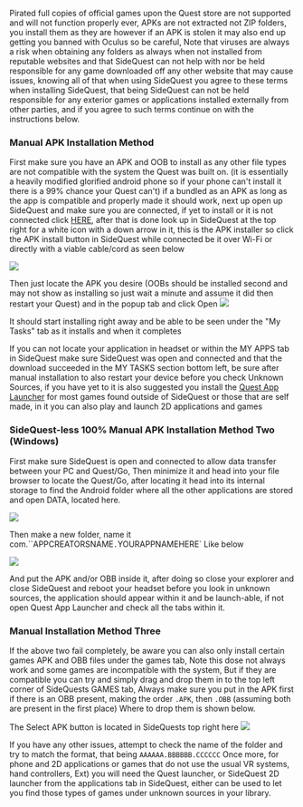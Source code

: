 Pirated full copies of official games upon the Quest store are not supported and will not function properly ever, APKs are not extracted not ZIP folders, you install them as they are however if an APK is stolen it may also end up getting you banned with Oculus so be careful, Note that viruses are always a risk when obtaining any folders as always when not installed from reputable websites and that SideQuest can not help with nor be held responsible for any game downloaded off any other website that may cause issues, knowing all of that when using SideQuest you agree to these terms when installing SideQuest, that being SideQuest can not be held responsible for any exterior games or applications installed externally from other parties, and if you agree to such terms continue on with the instructions below.


### Manual APK Installation Method
First make sure you have an APK and OOB to install as any other file types are not compatible with the system the Quest was built on. (it is essentially a heavily modified glorified android phone so if your phone can't install it there is a 99% chance your Quest can't) if a bundled as an APK as long as the app is compatible and properly made it should work, next up open up SideQuest and make sure you are connected, if yet to install or it is not connected click [HERE]( https://github.com/the-expanse/SideQuest/wiki/I-am-having-issues-Connecting-,-what-do-i-do%3F#resetting-your-connection-and-connecting-to-wifi), after that is done look up in SideQuest at the top right for a white icon with a down arrow in it, this is the APK installer so click the APK install button in SideQuest while connected be it over Wi-Fi or directly with a viable cable/cord as seen below

![](https://cdn.discordapp.com/attachments/541467913857662995/636488576539820032/Screenshot_649.png)

Then just locate the APK you desire (OOBs should be installed second and may not show as installing so just wait a minute and assume it did then restart your Quest) and in the popup tab and click Open
![](https://cdn.discordapp.com/attachments/541467913857662995/636488572664414208/Screenshot_650.png)

It should start installing right away and be able to be seen under the "My Tasks" tab as it installs and when it completes

If you can not locate your application in headset or within the MY APPS tab in SideQuest make sure SideQuest was open and connected and that the download succeeded in the MY TASKS section bottom left, be sure after manual installation to also restart your device before you check Unknown Sources, if you have yet to it is also suggested you install the [Quest App Launcher](https://sidequestvr.com/#/app/199) for most games found outside of SideQuest or those that are self made, in it you can also play and launch 2D applications and games 

### SideQuest-less 100% Manual APK Installation Method Two (Windows)

First make sure SideQuest is open and connected to allow data transfer between your PC and Quest/Go, Then minimize it and head into your file browser to locate the Quest/Go, after locating it head into its internal storage to find the Android folder where all the other applications are stored and open DATA, located here.

![](https://cdn.discordapp.com/attachments/608376262347587595/610233472748879892/Screenshot_1187.png)

Then make a new folder, name it com.``APPCREATORSNAME`.`YOURAPPNAMEHERE` Like below

![](https://cdn.discordapp.com/attachments/608376262347587595/610234165950021700/Screenshot_1188.png)

And put the APK and/or OBB inside it, after doing so close your explorer and close SideQuest and reboot your headset before you look in unknown sources, the application should appear within it and be launch-able, if not open Quest App Launcher and check all the tabs within it.


### Manual Installation Method Three

If the above two fail completely, be aware you can also only install certain games APK and OBB files under the games tab,
Note this dose not always work and some games are incompatible with the system, But if they are compatible you can try and simply drag and drop them in to the top left corner of SideQuests GAMES tab, Always make sure you put in the APK first if there is an OBB present, making the order `.APK`, then `.OBB` (assuming both are present in the first place) Where to drop them is shown below.

The Select APK button is located in SideQuests top right here
![](https://cdn.discordapp.com/attachments/615234075778875453/704463632708403211/APK.png)

If you have any other issues, attempt to check the name of the folder and try to match the format, that being `AAAAAA.BBBBBB.CCCCCC`
Once more, for phone and 2D applications or games that do not use the usual VR systems, hand controllers, Ext) you will need the Quest launcher, or SideQuest 2D launcher from the applications tab in SideQuest, either can be used to let you find those types of games under unknown sources in your library.
